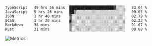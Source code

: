 <!--START_SECTION:waka-->

```text
TypeScript   49 hrs 56 mins  ████████████████████▓░░░░   83.04 %
JavaScript   5 hrs 26 mins   ██▒░░░░░░░░░░░░░░░░░░░░░░   09.05 %
JSON         1 hr 40 mins    ▓░░░░░░░░░░░░░░░░░░░░░░░░   02.79 %
SCSS         1 hr 20 mins    ▓░░░░░░░░░░░░░░░░░░░░░░░░   02.23 %
Markdown     38 mins         ▒░░░░░░░░░░░░░░░░░░░░░░░░   01.07 %
Rust         31 mins         ▒░░░░░░░░░░░░░░░░░░░░░░░░   00.88 %
```

<!--END_SECTION:waka-->

![Metrics](https://metrics.lecoq.io/TachibanaKimika?template=classic&base.activity=0&base.community=0&base.repositories=0&languages=1&isocalendar=1&isocalendar.duration=half-year&languages.limit=8&languages.sections=most-used&languages.colors=github&languages.threshold=0%25&languages.indepth=false&languages.recent.load=300&languages.recent.days=14&config.timezone=Asia%2FShanghai)
